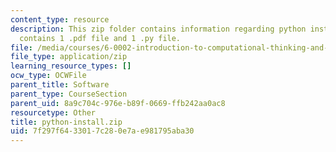```yaml
---
content_type: resource
description: This zip folder contains information regarding python installation. It
  contains 1 .pdf file and 1 .py file.
file: /media/courses/6-0002-introduction-to-computational-thinking-and-data-science-fall-2016/7f297f6433017c280e7ae981795aba30_python-install.zip
file_type: application/zip
learning_resource_types: []
ocw_type: OCWFile
parent_title: Software
parent_type: CourseSection
parent_uid: 8a9c704c-976e-b89f-0669-ffb242aa0ac8
resourcetype: Other
title: python-install.zip
uid: 7f297f64-3301-7c28-0e7a-e981795aba30
---
```

